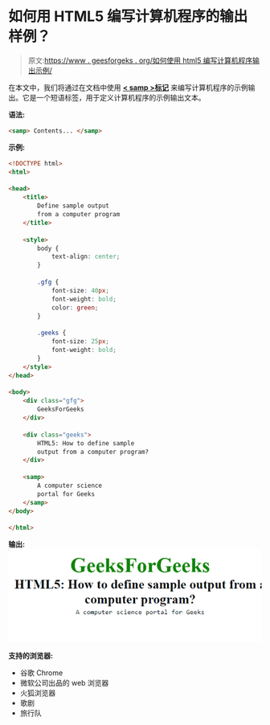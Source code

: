 # 如何用 HTML5 编写计算机程序的输出样例？

> 原文:[https://www . geesforgeks . org/如何使用 html5 编写计算机程序输出示例/](https://www.geeksforgeeks.org/how-to-write-sample-output-of-a-computer-program-using-html5/)

在本文中，我们将通过在文档中使用 **[< samp >标记](https://www.geeksforgeeks.org/html-samp-tag/)** 来编写计算机程序的示例输出。它是一个短语标签，用于定义计算机程序的示例输出文本。

**语法:**

```html
<samp> Contents... </samp>
```

**示例:**

```html
<!DOCTYPE html>
<html>

<head>
    <title>
        Define sample output
        from a computer program
    </title>

    <style>
        body {
            text-align: center;
        }

        .gfg {
            font-size: 40px;
            font-weight: bold;
            color: green;
        }

        .geeks {
            font-size: 25px;
            font-weight: bold;
        }
    </style>
</head>

<body>
    <div class="gfg">
        GeeksForGeeks
    </div>

    <div class="geeks">
        HTML5: How to define sample
        output from a computer program?
    </div>

    <samp>
        A computer science
        portal for Geeks
    </samp>
</body>

</html>             
```

**输出:**
![](img/e21c72d387cc071e42cce3d8f341c4d0.png)

**支持的浏览器:**

*   谷歌 Chrome
*   微软公司出品的 web 浏览器
*   火狐浏览器
*   歌剧
*   旅行队